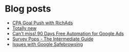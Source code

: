 # Blog posts
<!-- BLOG-POST-LIST:START -->
- [CPA Goal Push with RichAds](https://afflift.com/f/threads/cpa-goal-push-with-richads.10142/)
- [Totally new](https://afflift.com/f/threads/totally-new.10138/)
- [Can&#39;t miss! 90 Days Free Automation for Google Ads](https://afflift.com/f/threads/cant-miss-90-days-free-automation-for-google-ads.10143/)
- [Survey Pops - The Intermediate Guide](https://afflift.com/f/threads/survey-pops-the-intermediate-guide.10074/)
- [Issues with Google Safebrowsing](https://afflift.com/f/threads/issues-with-google-safebrowsing.10136/)
<!-- BLOG-POST-LIST:END -->
